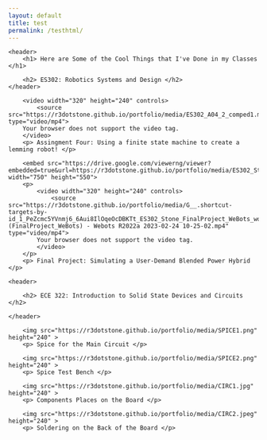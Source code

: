 ```yaml
---
layout: default
title: test
permalink: /testhtml/
---
```


<article>

    <header>
        <h1> Here are Some of the Cool Things that I've Done in my Classes </h1> 

        <h2> ES302: Robotics Systems and Design </h2> 
    </header>

        <video width="320" height="240" controls>
            <source src="https://r3dotstone.github.io/portfolio/media/ES302_A04_2_comped1.mp4" type="video/mp4">
        Your browser does not support the video tag.
        </video> 
        <p> Assingment Four: Using a finite state machine to create a lemming robot! </p>

        <embed src="https://drive.google.com/viewerng/viewer?embedded=true&url=https://r3dotstone.github.io/portfolio/media/ES302_Stone_FinalPoster.pdf" width="750" height="550">
        <p>
            <video width="320" height="240" controls>
                <source src="https://r3dotstone.github.io/portfolio/media/G__.shortcut-targets-by-id_1_PeZcmc5YVnmj6_6Aui8IlOqeOcDBKTt_ES302_Stone_FinalProject_WeBots_worlds_highwayOvertake_mod.wbt (FinalProject_WeBots) - Webots R2022a 2023-02-24 10-25-02.mp4" type="video/mp4">
            Your browser does not support the video tag.
            </video> 
        </p>
        <p> Final Project: Simulating a User-Demand Blended Power Hybrid </p>

    <header>

        <h2> ECE 322: Introduction to Solid State Devices and Circuits </h2> 

    </header>

        <img src="https://r3dotstone.github.io/portfolio/media/SPICE1.png" height="240" >
        <p> Spice for the Main Circuit </p>

        <img src="https://r3dotstone.github.io/portfolio/media/SPICE2.png" height="240" >
        <p> Spice Test Bench </p>

        <img src="https://r3dotstone.github.io/portfolio/media/CIRC1.jpg" height="240" >
        <p> Components Places on the Board </p>
        
        <img src="https://r3dotstone.github.io/portfolio/media/CIRC2.jpeg" height="240" >
        <p> Soldering on the Back of the Board </p>

</article>